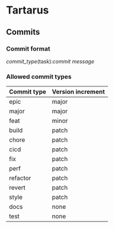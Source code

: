 # Tartarus

## Commits

### Commit format

*commit_type*(task):*commit message*

### Allowed commit types

| Commit type | Version increment |
| --- | --- |
| epic | major |
| major | major |
| feat | minor |
| build | patch |
| chore | patch |
| cicd | patch |
| fix | patch |
| perf | patch |
| refactor | patch |
| revert | patch |
| style | patch |
| docs | none |
| test | none |

